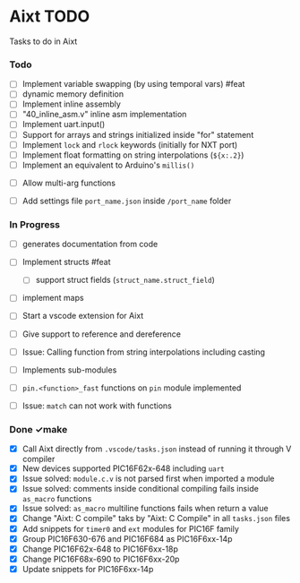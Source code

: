 # Aixt TODO

Tasks to do in Aixt


### Todo

- [ ] Implement variable swapping (by using temporal vars) #feat
- [ ] dynamic memory definition
- [ ] Implement inline assembly
- [ ] "40_inline_asm.v" inline asm implementation
- [ ] Implement uart.input()
- [ ] Support for arrays and strings initialized inside "for" statement
- [ ] Implement `lock` and `rlock` keywords (initially for NXT port)
- [ ] Implement float formatting on string interpolations (`${x:.2}`)
- [ ] Implement an equivalent to Arduino's `millis()`
<!-- - [ ] Implement CH32V and CH5xx families on Arduino through PlatformIO -->
<!-- - [ ] Add a configuration file inside each project folder in order to make it easy to integrate Aixt to and IDE like PlatformIO -->
- [ ] Allow multi-arg functions
- [ ] Add settings file `port_name.json` inside `/port_name` folder


### In Progress

- [ ] generates documentation from code
- [ ] Implement structs #feat
    - [ ] support struct fields (`struct_name.struct_field`)
- [ ] implement maps
- [ ] Start a vscode extension for Aixt
- [ ] Give support to reference and dereference
- [ ] Issue: Calling function from string interpolations including casting
- [ ] Implements sub-modules
- [ ] `pin.<function>_fast` functions on `pin` module implemented
- [ ] Issue: `match` can not work with functions


### Done ✓make

- [x] Call Aixt directly from `.vscode/tasks.json` instead of running it through V compiler
- [x] New devices supported PIC16F62x-648 including `uart`
- [x] Issue solved: `module.c.v` is not parsed first when imported a module
- [x] Issue solved: comments inside conditional compiling fails inside `as_macro` functions
- [x] Issue solved: `as_macro` multiline functions fails when return a value
- [x] Change "Aixt: C compile" taks by "Aixt: C Compile" in all `tasks.json` files
- [x] Add snippets for `timer0` and `ext` modules for PIC16F family
- [x] Group PIC16F630-676 and PIC16F684 as PIC16F6xx-14p
- [x] Change PIC16F62x-648 to PIC16F6xx-18p
- [x] Change PIC16F68x-690 to PIC16F6xx-20p
- [x] Update snippets for PIC16F6xx-14p